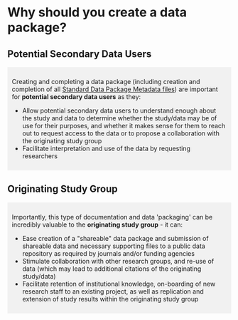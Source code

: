 # Why should you create a data package?  


## Potential Secondary Data Users

<div markdown="1" style="background-color:rgba(0, 0, 0, 0.0470588); text-align:left; vertical-align: top; padding:10px 10px; margin-bottom: 10px;">

Creating and completing a data package (including creation and completion of all [Standard Data Package Metadata files](../terms/index.md#standard-data-package-metadata-files)) are important for **potential secondary data users** as they: 

* Allow potential secondary data users to understand enough about the study and data to determine whether the study/data may be of use for their purposes, and whether it makes sense for them to reach out to request access to the data or to propose a collaboration with the originating study group
* Facilitate interpretation and use of the data by requesting researchers 

</div>

## Originating Study Group

<div markdown="1" style="background-color:rgba(0, 0, 0, 0.0470588); text-align:left; vertical-align: top; padding:10px 10px; margin-bottom: 10px;">

Importantly, this type of documentation and data 'packaging' can be incredibly valuable to the **originating study group** - it can:

* Ease creation of a "shareable" data package and submission of shareable data and necessary supporting files to a public data repository as required by journals and/or funding agencies
* Stimulate collaboration with other research groups, and re-use of data (which may lead to additional citations of the originating study/data)
* Facilitate retention of institutional knowledge, on-boarding of new research staff to an existing project, as well as replication and extension of study results within the originating study group     

</div>